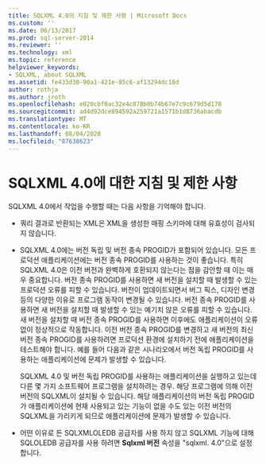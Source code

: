 ```yaml
---
title: SQLXML 4.0의 지침 및 제한 사항 | Microsoft Docs
ms.custom: ''
ms.date: 06/13/2017
ms.prod: sql-server-2014
ms.reviewer: ''
ms.technology: xml
ms.topic: reference
helpviewer_keywords:
- SQLXML, about SQLXML
ms.assetid: fe433d30-90a1-421e-85c6-af13294dc18d
author: rothja
ms.author: jroth
ms.openlocfilehash: e020cbf0ac32e4c878b0b74b67e7c9c679d5d178
ms.sourcegitcommit: ad4d92dce894592a259721a1571b1d8736abacdb
ms.translationtype: MT
ms.contentlocale: ko-KR
ms.lasthandoff: 08/04/2020
ms.locfileid: "87638623"
---
```

# <a name="guidelines-and-limitations-of-sqlxml-40"></a>SQLXML 4.0에 대한 지침 및 제한 사항
  SQLXML 4.0에서 작업을 수행할 때는 다음 사항을 기억해야 합니다.  
  
-   쿼리 결과로 반환되는 XML은 XML을 생성한 매핑 스키마에 대해 유효성이 검사되지 않습니다.  
  
-   SQLXML 4.0에는 버전 독립 및 버전 종속 PROGID가 포함되어 있습니다. 모든 프로덕션 애플리케이션에는 버전 종속 PROGID를 사용하는 것이 좋습니다. 특히 SQLXML 4.0은 이전 버전과 완벽하게 호환되지 않는다는 점을 감안할 때 이는 매우 중요합니다. 버전 종속 PROGID를 사용하면 새 버전을 설치할 때 발생할 수 있는 프로덕션 오류를 피할 수 있습니다. 버전이 업데이트되면서 버그 픽스, 디자인 변경 등의 다양한 이유로 프로그램 동작이 변경될 수 있습니다. 버전 종속 PROGID를 사용하면 새 버전을 설치할 때 발생할 수 있는 예기치 않은 오류를 피할 수 있습니다. 새 버전을 설치할 때 버전 종속 PROGID를 사용하면 이후에도 애플리케이션이 오류 없이 정상적으로 작동합니다. 이전 버전 종속 PROGID를 변경하고 새 버전의 최신 버전 종속 PROGID를 사용하려면 프로덕션 환경에 설치하기 전에 애플리케이션을 테스트해야 합니다. 예를 들어 다음과 같은 시나리오에서 버전 독립 PROGID를 사용하는 애플리케이션에 문제가 발생할 수 있습니다.  
  
     SQLXML 4.0 및 버전 독립 PROGID를 사용하는 애플리케이션을 실행하고 있는데 다른 몇 가지 소프트웨어 프로그램을 설치하려는 경우. 해당 프로그램에 의해 이전 버전의 SQLXML이 설치될 수 있습니다. 해당 애플리케이션의 버전 독립 PROGID가 애플리케이션에 현재 사용되고 있는 기능이 없을 수도 있는 이전 버전의 SQLXML을 가리키게 되므로 애플리케이션에 문제가 발생할 수 있습니다.  
  
-   어떤 이유로 든 SQLXMLOLEDB 공급자를 사용 하지 않고 SQLXML 기능에 대해 SQLOLEDB 공급자를 사용 하려면 **Sqlxml 버전** 속성을 "sqlxml. 4.0"으로 설정 합니다.  
  
  
